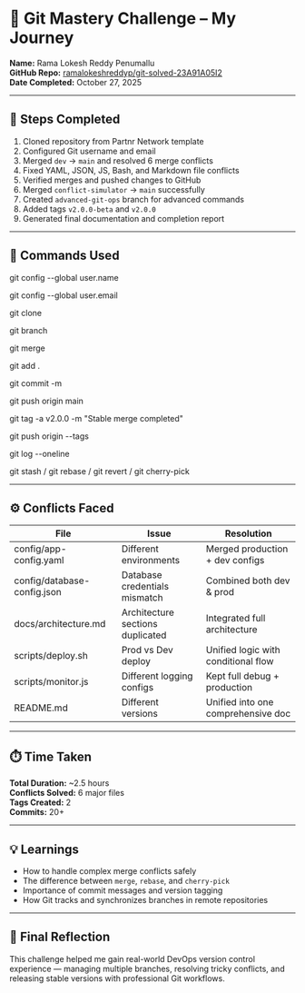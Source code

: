 # 🚀 Git Mastery Challenge – My Journey

**Name:** Rama Lokesh Reddy Penumallu  
**GitHub Repo:** [ramalokeshreddyp/git-solved-23A91A05I2](https://github.com/ramalokeshreddyp/git-solved-23A91A05I2)  
**Date Completed:** October 27, 2025  

---

## 🧩 Steps Completed
1. Cloned repository from Partnr Network template  
2. Configured Git username and email  
3. Merged `dev` → `main` and resolved 6 merge conflicts  
4. Fixed YAML, JSON, JS, Bash, and Markdown file conflicts  
5. Verified merges and pushed changes to GitHub  
6. Merged `conflict-simulator` → `main` successfully  
7. Created `advanced-git-ops` branch for advanced commands  
8. Added tags `v2.0.0-beta` and `v2.0.0`  
9. Generated final documentation and completion report  

---

## 🧠 Commands Used
git config --global user.name

git config --global user.email

git clone

git branch

git merge

git add .

git commit -m

git push origin main

git tag -a v2.0.0 -m "Stable merge completed"

git push origin --tags

git log --oneline

git stash / git rebase / git revert / git cherry-pick


---

## ⚙️ Conflicts Faced
| File | Issue | Resolution |
|------|--------|-------------|
| config/app-config.yaml | Different environments | Merged production + dev configs |
| config/database-config.json | Database credentials mismatch | Combined both dev & prod |
| docs/architecture.md | Architecture sections duplicated | Integrated full architecture |
| scripts/deploy.sh | Prod vs Dev deploy | Unified logic with conditional flow |
| scripts/monitor.js | Different logging configs | Kept full debug + production |
| README.md | Different versions | Unified into one comprehensive doc |

---

## ⏱️ Time Taken
**Total Duration:** ~2.5 hours  
**Conflicts Solved:** 6 major files  
**Tags Created:** 2  
**Commits:** 20+  

---

## 💡 Learnings
- How to handle complex merge conflicts safely  
- The difference between `merge`, `rebase`, and `cherry-pick`  
- Importance of commit messages and version tagging  
- How Git tracks and synchronizes branches in remote repositories  

---

## 🏁 Final Reflection
This challenge helped me gain real-world DevOps version control experience — managing multiple branches, resolving tricky conflicts, and releasing stable versions with professional Git workflows.

